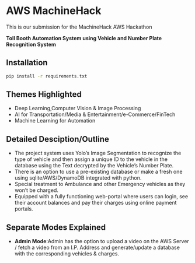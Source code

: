# AWS MachineHack

This is our submission for the MachineHack AWS Hackathon 

**Toll Booth Automation System using Vehicle and Number Plate Recognition System**

## Installation

```bash
pip install -r requirements.txt
```

##  Themes Highlighted 
- Deep Learning,Computer Vision & Image Processing
- AI for Transportation/Media & Entertainment/e-Commerce/FinTech
- Machine Learning for Automation

## Detailed Desciption/Outline 
- The project system uses Yolo’s Image Segmentation to recognize the type of vehicle and then assign a unique ID to the vehicle in the database using the Text decrypted by the Vehicle’s Number Plate.
- There is an option to use a pre-existing database or make a fresh one using sqlite/AWS/DynamoDB  integrated with python.
- Special treatment to Ambulance and other Emergency vehicles as they won’t be charged.
- Equipped with a fully functioning web-portal where users can login, see their account balances and pay their charges using online payment portals.

## Separate Modes Explained
- **Admin Mode**:Admin has the option to upload a video on the AWS Server / fetch a video from an I.P. Address and generate/update a database with the corresponding vehicles & charges.
